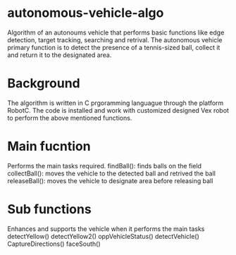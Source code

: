 # autonomous-vehicle-algo
Algorithm of an autonoums vehicle that performs basic functions like edge detection, target tracking, searching and retrival. 
The autonomous vehicle primary function is to detect the presence of a tennis-sized ball, collect it and return it to the designated area.

# Background
The algorithm is written in C prgoramming languague through the platform RobotC. The code is installed and work with customized designed Vex robot to perform the 
above mentioned functions.

# Main fucntion
Performs the main tasks required.
findBall(): finds balls on the field 
collectBall(): moves the vehicle to the detected ball and retrived the ball
releaseBall(): moves the vehicle to designate area before releasing ball 

# Sub functions
Enhances and supports the vehicle when it performs the main tasks
detectYellow()
detectYellow2()
oppVehicleStatus()
detectVehicle()
CaptureDirections()
faceSouth()
